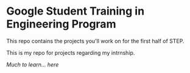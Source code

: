 # Google Student Training in Engineering Program

This repo contains the projects you'll work on for the first half of STEP.

This is my repo for projects regarding my intrnship.

*Much to learn... here*


